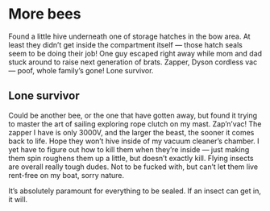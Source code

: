 # More bees

Found a little hive underneath one of storage hatches in the bow area.  At least they didn’t get inside the compartment itself — those hatch seals seem to be doing their job!  One guy escaped right away while mom and dad stuck around to raise next generation of brats.  Zapper, Dyson cordless vac — poof, whole family’s gone!  Lone survivor.

## Lone survivor

Could be another bee, or the one that have gotten away, but found it trying to master the art of sailing exploring rope clutch on my mast.  Zap’n’vac!  The zapper I have is only 3000V, and the larger the beast, the sooner it comes back to life.  Hope they won’t hive inside of my vacuum cleaner’s chamber.  I yet have to figure out how to kill them when they’re inside — just making them spin roughens them up a little, but doesn’t exactly kill.  Flying insects are overall really tough dudes.  Not to be fucked with, but can’t let them live rent-free on my boat, sorry nature.

It’s absolutely paramount for everything to be sealed.  If an insect can get in, it will.

